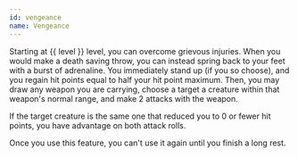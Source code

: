 ```yaml
---
id: vengeance
name: Vengeance
---
```

Starting at {{ level }} level, you can overcome grievous injuries. When you would make a death
saving throw, you can instead spring back to your feet with a burst of adrenaline. You immediately stand up (if you so
choose), and you regain hit points equal to half your hit point maximum. Then, you may draw any weapon you are carrying,
choose a target a creature within that weapon's normal range, and make 2 attacks with the weapon.

If the target creature is the same one that reduced you to 0 or fewer hit points, you have advantage on both attack rolls.

Once you use this feature, you can't use it again until you finish a long rest.
